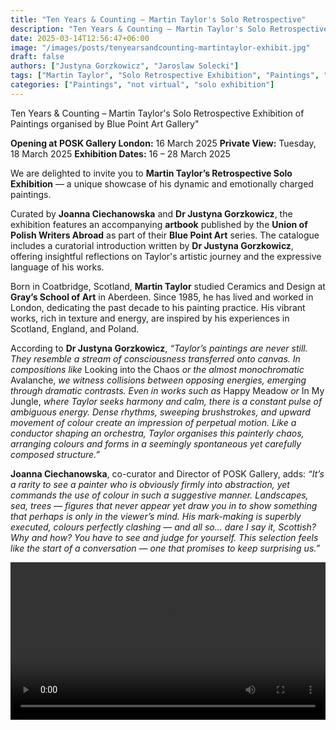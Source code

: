 ```yaml
---
title: "Ten Years & Counting – Martin Taylor's Solo Retrospective"
description: "Ten Years & Counting – Martin Taylor's Solo Retrospective Exhibition of Paintings organised by Blue Point Art Gallery"
date: 2025-03-14T12:56:47+06:00
image: "/images/posts/tenyearsandcounting-martintaylor-exhibit.jpg"
draft: false
authors: ["Justyna Gorzkowicz", "Jaroslaw Solecki"]
tags: ["Martin Taylor", "Solo Retrospective Exhibition", "Paintings", "POSK Gallery", "ZPPnO"]
categories: ["Paintings", "not virtual", "solo exhibition"]
---
```

Ten Years & Counting – Martin Taylor's Solo Retrospective
Exhibition of Paintings organised by Blue Point Art Gallery"

**Opening at POSK Gallery London:** 16 March 2025
**Private View:** Tuesday, 18 March 2025
**Exhibition Dates:** 16 – 28 March 2025

We are delighted to invite you to **Martin Taylor’s Retrospective Solo Exhibition** — a unique showcase of his dynamic and emotionally charged paintings.

Curated by **Joanna Ciechanowska** and **Dr Justyna Gorzkowicz**, the exhibition features an accompanying **artbook** published by the **Union of Polish Writers Abroad** as part of their **Blue Point Art** series. The catalogue includes a curatorial introduction written by **Dr Justyna Gorzkowicz**, offering insightful reflections on Taylor's artistic journey and the expressive language of his works.

Born in Coatbridge, Scotland, **Martin Taylor** studied Ceramics and Design at **Gray’s School of Art** in Aberdeen. Since 1985, he has lived and worked in London, dedicating the past decade to his painting practice. His vibrant works, rich in texture and energy, are inspired by his experiences in Scotland, England, and Poland.

According to **Dr Justyna Gorzkowicz**, *“Taylor’s paintings are never still. They resemble a stream of consciousness transferred onto canvas. In compositions like* Looking into the Chaos *or the almost monochromatic* Avalanche, *we witness collisions between opposing energies, emerging through dramatic contrasts. Even in works such as* Happy Meadow *or* In My Jungle, *where Taylor seeks harmony and calm, there is a constant pulse of ambiguous energy. Dense rhythms, sweeping brushstrokes, and upward movement of colour create an impression of perpetual motion. Like a conductor shaping an orchestra, Taylor organises this painterly chaos, arranging colours and forms in a seemingly spontaneous yet carefully composed structure.”*

**Joanna Ciechanowska**, co-curator and Director of POSK Gallery, adds: *“It’s a rarity to see a painter who is obviously firmly into abstraction, yet commands the use of colour in such a suggestive manner. Landscapes, sea, trees — figures that never appear yet draw you in to show something that perhaps is only in the viewer’s mind. His mark-making is superbly executed, colours perfectly clashing — and all so... dare I say it, Scottish? Why and how? You have to see and judge for yourself. This selection feels like the start of a conversation — one that promises to keep surprising us.”*

<Video
  width="100%" controls loop autoplay
  src="/videos/Martin_book_exhibit_compressed.mp4" type="video/mp4"
  src="/videos/Martin_book_exhibit_compressed.webm" type="video/webm"
  Your browser does not support the video tag.
/>


